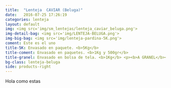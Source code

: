 ```yaml
---
title:  "Lenteja  CAVIAR (Beluga)"
date:   2016-07-25 17:26:19
categories: lenteja
layout: default
img: <img src='img/sm_lentejas/lenteja_caviar_beluga.png'>
img-detail-bag: <img src='img/LENTEJA-BELUGA.png'>
img-big-bag: <img src='img/lenteja-pardina-5K.png'>
coment: Este es el uno
title-5K: Envasado en paquete. <b>5Kg</b>
title-coment: Envasado en paquetes. <b>1Kg y 500gr</b>
title-granel: Envasado en bolsa de tela. <b>1Kg</b> <p><b>A GRANEL</b><br> Envasado en bolsa de <b>10Kg, 25Kg</b> 
bg-class: lenteja-beluga 
side: products-right
---
```


Hola como estas